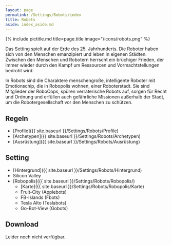 ```yaml
---
layout: page
permalink: /Settings/Robots/index
title: Robots
aside: index_aside.md
---
```

{% include pictitle.md title=page.title image="/icons/robots.png" %}

Das Setting spielt auf der Erde des 25. Jahrhunderts. Die Roboter haben sich von den Menschen emanzipiert und leben in eigenen Städten. Zwischen den Menschen und Robotern herrscht ein brüchiger Frieden, der immer wieder durch den Kampf um Ressourcen und Vormachtstellungen bedroht wird.

In Robots sind die Charaktere menschengroße, intelligente Roboter mit Emotionschip, die in Robopolis wohnen, einer Roboterstadt. Sie sind Mitglieder der RoboCops, spüren verräterische Robots auf, sorgen für Recht und Ordnung und erfüllen auch gefährliche Missionen außerhalb der Stadt, um die Robotergesellschaft vor den Menschen zu schützen.

## Regeln

- [Profile]({{ site.baseurl }}/Settings/Robots/Profile)
- [Archetypen]({{ site.baseurl }}/Settings/Robots/Archetypen)
- [Ausrüstung]({{ site.baseurl }}/Settings/Robots/Ausrüstung)

## Setting

- [Hintergrund]({{ site.baseurl }}/Settings/Robots/Hintergrund)
- Silicon Valley
- [Robopolis]({{ site.baseurl }}/Settings/Robots/Robopolis/)
  - [Karte]({{ site.baseurl }}/Settings/Robots/Robopolis/Karte)
  - Fruit-City (Applebots)
  - FB-Islands (Fbots)
  - Tesla Alto (Teslabots)
  - Go-Bot-View (Gobots)

## Download

Leider noch nicht verfügbar.

